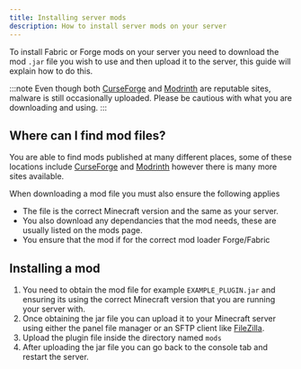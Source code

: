```yaml
---
title: Installing server mods
description: How to install server mods on your server
---
```

To install Fabric or Forge mods on your server you need to download the mod `.jar` file you wish to use and then upload it to the server, this guide will explain how to do this.

:::note
Even though both [CurseForge](https://www.curseforge.com/minecraft) and [Modrinth](https://modrinth.com/) are reputable sites, malware is still occasionally uploaded. Please be cautious with what you are downloading and using.
:::

## Where can I find mod files?
You are able to find mods published at many different places, some of these locations include [CurseForge](https://www.curseforge.com/minecraft) and [Modrinth](https://modrinth.com/) however there is many more sites available.

When downloading a mod file you must also ensure the following applies
- The file is the correct Minecraft version and the same as your server.
- You also download any dependancies that the mod needs, these are usually listed on the mods page.
- You ensure that the mod if for the correct mod loader Forge/Fabric

## Installing a mod
1. You need to obtain the mod file for example `EXAMPLE_PLUGIN.jar` and ensuring its using the correct Minecraft version that you are running your server with.
2. Once obtaining the jar file you can upload it to your Minecraft server using either the panel file manager or an SFTP client like [FileZilla](/general/using-sftp).
3. Upload the plugin file inside the directory named `mods`
4. After uploading the jar file you can go back to the console tab and restart the server.